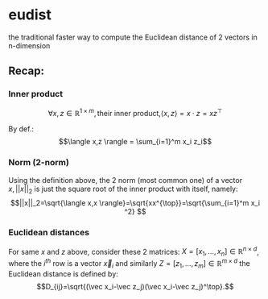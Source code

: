 # eudist
the traditional faster way to compute the Euclidean distance of 2 vectors in n-dimension
## Recap:
### Inner product
$$\forall x,z \in \mathbb{R}^{1 \times m}, \text{their inner product,}  \langle x,z \rangle = x\cdot z=xz^{\top}$$

By def.:
$$\langle x,z \rangle = \sum_{i=1}^m x_i  z_i$$

### Norm (2-norm)
Using the definition above, the 2 norm (most common one) of a vector $x, ||x||_2$ is just the square root of the inner product with itself, namely:
$$||x||_2=\sqrt{\langle x,x \rangle}=\sqrt{xx^{\top}}=\sqrt{\sum_{i=1}^m x_i ^2} $$

### Euclidean distances
For same $x$ and $z$ above, consider these 2 matrices: $X=[ x_1,\dots, x_n]\in{\mathbb{R}}^{n\times d}$, where the $i^{th}$ row is a vector $\vec x_i$ and similarly $Z=[ z_1,\dots, z_m]\in{\mathbb{R}}^{m\times d}$ the Euclidean distance is defined by:
$$D_{ij}=\sqrt{(\vec x_i-\vec z_j)(\vec x_i-\vec z_j)^\top}.$$
